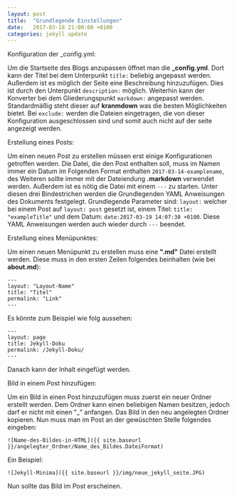 ```yaml
---
layout: post
title:  "Grundlegende Einstellungen"
date:   2017-03-18 21:00:00 +0100
categories: jekyll update
---
```

Konfiguration der _config.yml:

Um die Startseite des Blogs anzupassen öffnet man die **_config.yml**. Dort kann der Titel bei dem Unterpunkt ``title:`` beliebig angepasst werden. Außerdem ist es möglich der Seite eine Beschreibung hinzuzufügen. 
Dies ist durch den Unterpunkt ``description:`` möglich. Weiterhin kann der Konverter bei dem Gliederungspunkt ``markdown:`` angepasst werden. Standardmäßig steht dieser auf **kranmdown** was die besten Möglichkeiten bietet.
Bei ``exclude:`` werden die Dateien eingetragen, die von dieser Konfiguration ausgeschlossen sind und somit auch nicht auf der seite angezeigt werden.

Erstellung eines Posts:

Um einen neuen Post zu erstellen müssen erst einige Konfigurationen getroffen werden. Die Datei, die den Post enthalten soll, muss im Namen immer ein Datum im Folgenden Format enthalten ``2017-03-14-examplename``,
des Weiteren sollte immer mit der Dateiendung **.markdown** verwendet werden. Außerdem ist es nötig die Datei mit einem ``---`` zu starten. Unter diesen drei Bindestrichen werden die Grundlegenden YAML Anweisungen des Dokuments festgelegt. 
Grundlegende Parameter sind: ``layout:`` welcher bei einem Post auf ``layout: post`` gesetzt ist, einem Titel: ``title: "exampleTitle"`` und dem Datum: ``date:2017-03-19 14:07:30 +0100``. Diese YAML Anweisungen werden auch wieder durch ``---`` beendet.


Erstellung eines Menüpunktes:

Um einen neuen Menüpunkt zu erstellen muss eine **".md"** Datei erstellt werden. Diese muss in den ersten Zeilen folgendes beinhalten (wie bei **about.md**):

```
---
layout: "Layout-Name"
title: "Titel"
permalink: "Link"
---

```

Es könnte zum Beispiel wie folg aussehen:

```
---
layout: page
title: Jekyll-Doku
permalink: /Jekyll-Doku/
---

```

Danach kann der Inhalt eingefügt werden.


Bild in einem Post hinzufügen:

Um ein Bild in einen Post hinzuzufügen muss zuerst ein neuer Ordner erstellt werden. Dem Ordner kann einen beliebigen Namen besitzen, jedoch darf er nicht mit einen "_" anfangen. 
Das Bild in den neu angelegten Ordner kopieren. Nun muss man im Post an der gewüschten Stelle folgendes eingeben: 

`![Name-des-Bildes-in-HTML]({{ site.baseurl }}/angelegter_Ordner/Name_des_Bildes.DateiFormat)`

Ein Beispiel:

`![Jekyll-Minima]({{ site.baseurl }}/img/neue_jekyll_seite.JPG)`

Nun sollte das Bild im Post erscheinen.